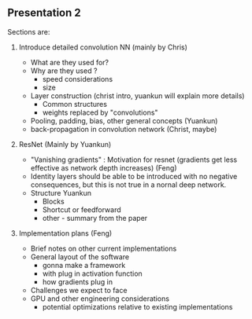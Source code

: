 ## Presentation 2

Sections are:

1. Introduce detailed convolution NN  (mainly by Chris)
    * What are they used for?
    * Why are they used ?
        * speed considerations
        * size
    * Layer construction (christ intro, yuankun will explain more details)
        * Common structures
        * weights replaced by "convolutions"
    * Pooling, padding, bias, other general concepts (Yuankun)
    * back-propagation in convolution network (Christ, maybe)

2. ResNet (Mainly by Yuankun)

    * "Vanishing gradients" : Motivation for resnet (gradients get less effective as network
       depth increases) (Feng)
    * Identity layers should be able to be introduced with no negative consequences, but
      this is not true in a nornal deep network.
    * Structure Yuankun
        * Blocks
        * Shortcut or feedforward
        * other - summary from the paper

3. Implementation plans (Feng)
    * Brief notes on other current implementations
    * General layout of the software
        * gonna make a framework
        * with plug in activation function
        * how gradients plug in
    * Challenges we expect to face
    * GPU and other engineering considerations
        * potential optimizations relative to existing implementations

